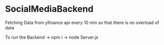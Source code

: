 # SocialMediaBackend
Fetching Data from yfinance api every 10 min so that there is no overload of data

To run the Backend
-> npm i -> node Server.js
